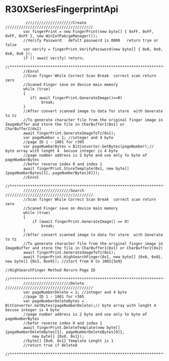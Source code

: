 # R30XSeriesFingerprintApi
             /////////////////////Create ///////////////////////////////////////
            var fingerPrint = new FingerPrint(new byte[] { 0xFF, 0xFF, 0xFF, 0xFF }, new WinIotPakcgeManager());
            //Verify Password   defult password is 0000   return trye or false
            var verify = fingerPrint.VerifyPassword(new byte[] { 0x0, 0x0, 0x0, 0x0 });
            if (! await verify) return;
            //*****************************************************************************************************
            //Enrol
            //Scan finger While Correct Scan Break  correct scan return zero
            //Scaned Finger save on device main memory
            while (true)
            {
               if( await fingerPrint.GenerateImage()==0)
                    break;
            }
            //After convert scanned image to data for store  with Generate to tz
            //To generate character file from the original finger image in ImageBuffer and store the file in CharBuffer1(0x1) or                     CharBuffer2(0x2)
            await fingerPrint.GenerateImageToTz(0x1);
            var pageNumber = 1; //integer and 4 byte
            //page ID 1 - 1001 for r305
            var pageNumberBytes = BitConverter.GetBytes(pageNumber);// byte array with lenght 4  becuse integer is 4 byte
            //page number address is 2 byte and use only to byte of pageNumberBytes
            //befor reverse index 0 and index 1
            await fingerPrint.StoreTemplate(0x1, new byte[] {pageNumberBytes[1], pageNumberBytes[0]});
            //Enrol
            //*****************************************************************************************************
            /////////////////////Search ///////////////////////////////////////
            //Scan finger While Correct Scan Break  correct scan return zero
            //Scaned Finger save on device main memory
            while (true)
            {
                if (await fingerPrint.GenerateImage() == 0)
                    break;
            }
            //After convert scanned image to data for store  with Generate to tz
            //To generate character file from the original finger image in ImageBuffer and store the file in CharBuffer1(0x1) or CharBuffer2(0x2)
            await fingerPrint.GenerateImageToTz(0x1);
            await fingerPrint.HighSearchFinger(0x1, new byte[] {0x0, 0x0}, new byte[] {0x3, 0xe9}); //start from 0 to 1001{3e9}
                                                                                                    //HighSearchFinger Method Rerurn Page ID
                                                                                                    //*****************************************************************************************************
            /////////////////////Delete ///////////////////////////////////////
            var pageNumberDelete = 1; //integer and 4 byte
            //page ID 1 - 1001 for r305
            var pageNumberDeleteBytes = BitConverter.GetBytes(pageNumberDelete);// byte array with lenght 4  becuse integer is 4 byte
            //page number address is 2 byte and use only to byte of pageNumberBytes
            //befor reverse index 0 and index 1
            await fingerPrint.DeleteTemplate(new byte[] {pageNumberDeleteBytes[1], pageNumberDeleteBytes[0]},
                new byte[] {0x0, 0x1});
            //byte[] {0x0, 0x1} Template Lenght is 1
            //return true if deleted
            //*****************************************************************************************************
